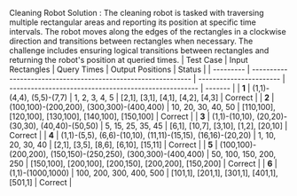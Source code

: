 Cleaning Robot Solution : The cleaning robot is tasked with traversing multiple rectangular areas and reporting its position at specific time intervals. The robot moves along the edges of the rectangles in a clockwise direction and transitions between rectangles when necessary. 
The challenge includes ensuring logical transitions between rectangles and returning the robot's position at queried times.
| Test Case | Input Rectangles                                              | Query Times             | Output Positions                                      | Status  |
| --------- | ------------------------------------------------------------- | ----------------------- | ----------------------------------------------------- | ------- |
| **1**     | (1,1)-(4,4), (5,5)-(7,7)                                      | 1, 2, 3, 4, 5           | [2,1], [3,1], [4,1], [4,2], [4,3]                     | Correct |
| **2**     | (100,100)-(200,200), (300,300)-(400,400)                      | 10, 20, 30, 40, 50      | [110,100], [120,100], [130,100], [140,100], [150,100] | Correct |
| **3**     | (1,1)-(10,10), (20,20)-(30,30), (40,40)-(50,50)               | 5, 15, 25, 35, 45       | [6,1], [10,7], [3,10], [1,2], [20,10]                 | Correct |
| **4**     | (1,1)-(5,5), (6,6)-(10,10), (11,11)-(15,15), (16,16)-(20,20)  | 1, 10, 20, 30, 40       | [2,1], [3,5], [8,6], [6,10], [15,11]                  | Correct |
| **5**     | (100,100)-(200,200), (150,150)-(250,250), (300,300)-(400,400) | 50, 100, 150, 200, 250  | [150,100], [200,100], [200,150], [200,200], [150,200] | Correct |
| **6**     | (1,1)-(1000,1000)                                             | 100, 200, 300, 400, 500 | [101,1], [201,1], [301,1], [401,1], [501,1]           | Correct |


